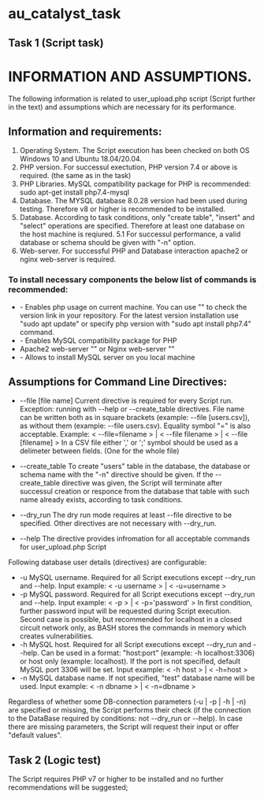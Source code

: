 # au_catalyst_task
## Task 1 (Script task)
# INFORMATION AND ASSUMPTIONS.

The following information is related to user_upload.php script (Script further in the text) and assumptions which are necessary for its performance.

## Information and requirements:
1. Operating System. The Script execution has been checked on both OS Windows 10 and Ubuntu 18.04/20.04.
2. PHP version. For successul exectution, PHP version 7.4 or above is required. (the same as in the task)
3. PHP Libraries. MySQL compatibility package for PHP is recommended:
  sudo apt-get install php7.4-mysql
4. Database. The MYSQL database 8.0.28 version had been used during testing. Therefore v8 or higher is recommended to be installed.
5. Database. According to task conditions, only "create table", "insert" and "select" operations are specified.
   Therefore at least one database on the host machine is reqiured.
   5.1 For successul performance, a valid database or schema should be given with "-n" option.
6. Web-server. For successful PHP and Database interaction apache2 or nginx web-server is required.

### To install necessary components the below list of commands is recommended:
- <sudo apt install php> - Enables php usage on current machine. You can use "<sudo apt show php>" to check the version link in your repository.
For the latest version installation use "sudo apt update" or specify php version with "sudo apt install php7.4" command.
- <sudo apt-get install php7.4-mysql> - Enables MySQL compatibility package for PHP
- Apache2 web-server "<sudo apt-get install apache2>" or Nginx web-server "<sudo apt install nginx>"
- <sudo apt install mysql-server> - Allows to install MySQL server on you local machine

## Assumptions for Command Line Directives:

*   --file [file name]
Current directive is required for every Script run. Exception: running with --help or --create_table directives.
File name can be written both as in square brackets (example: --file [users.csv]), as without them (example: --file users.csv). Equality symbol "=" is also acceptable.
Example: < --file=filename > | < --file filename > | < --file [filename] >
In a CSV file either ',' or ';' symbol should be used as a delimeter between fields. (One for the whole file)

*   --create_table
To create "users" table in the database, the database or schema name with the "-n" directive should be given.
If the --create_table directive was given, the Script will terminate after successul creation or responce from the database that table with such name already exists, according to task conditions.

*   --dry_run
The dry run mode requires at least --file directive to be specified. Other directives are not necessary with --dry_run.

*   --help
The directive provides infromation for all acceptable commands for user_upload.php Script

Following database user details (directives) are configurable:
*   -u
MySQL username. Required for all Script executions except --dry_run and --help.
Input example: < -u username > | < -u=username >
*   -p
MySQL password. Required for all Script executions except --dry_run and --help.
Input example: < -p > | < -p='password' >
In first condition, further password input will be requested during Script execution.
Second case is possible, but recommended for localhost in a closed circuit network only, as BASH stores the commands in memory which creates vulnerabilities.
*   -h
MySQL host. Required for all Script executions except --dry_run and --help.
Can be used in a format: "host:port" (example: -h localhost:3306) or host only (example: localhost).
If the port is not specified, default MySQL port 3306 will be set.
Input example: < -h host > | < -h=host >
*   -n
MySQL database name. If not specified, "test" database name will be used.
Input example: < -n dbname > | < -n=dbname >

Regardless of whether some DB-connection parameters (-u | -p | -h | -n) are specified or missing, the Script performs their check (if the connection to the DataBase required by conditions: not --dry_run or --help).
In case there are missing parameters, the Script will request their input or offer "default values".

## Task 2 (Logic test)
The Script requires PHP v7 or higher to be installed and no further recommendations will be suggested;

